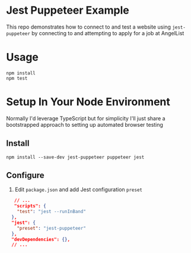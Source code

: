 # Jest Puppeteer Example
This repo demonstrates how to connect to and test a website using `jest-puppeteer` by 
connecting to and attempting to apply for a job at AngelList

# Usage
```
npm install
npm test
```

# Setup In Your Node Environment
Normally I'd leverage TypeScript but for simplicity I'll just share a bootstrapped approach to setting up automated browser testing

## Install
```
npm install --save-dev jest-puppeteer puppeteer jest
```

## Configure
 1. Edit `package.json` and add Jest configuration `preset`
```json
   // ...
   "scripts": {
    "test": "jest --runInBand"
  },
  "jest": {
    "preset": "jest-puppeteer"
  },
  "devDependencies": {},
  // ...
```

